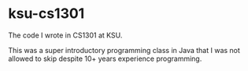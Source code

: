 # ksu-cs1301

The code I wrote in CS1301 at KSU.

This was a super introductory programming class in Java that I was not allowed to skip despite 10+ years experience programming.
